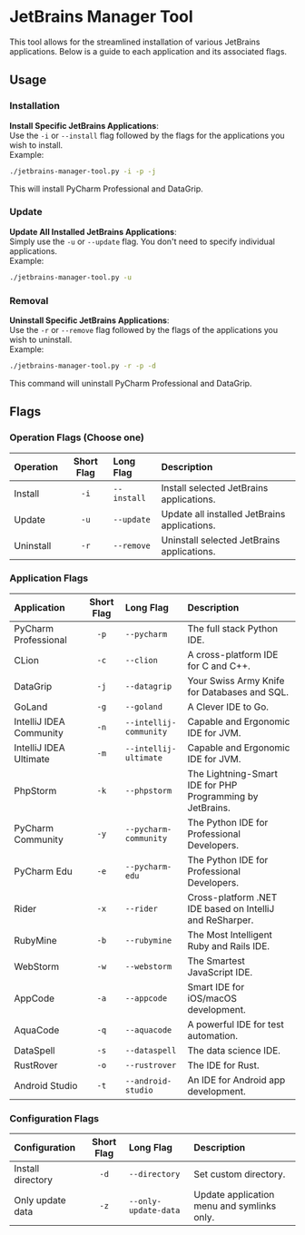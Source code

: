 # JetBrains Manager Tool

This tool allows for the streamlined installation of various JetBrains applications. Below is a guide to each application and its associated flags.

## Usage

### Installation

**Install Specific JetBrains Applications**:  
Use the `-i` or `--install` flag followed by the flags for the applications you wish to install.  
Example:  
   ```bash
   ./jetbrains-manager-tool.py -i -p -j
   ```
This will install PyCharm Professional and DataGrip.

### Update

**Update All Installed JetBrains Applications**:  
Simply use the `-u` or `--update` flag. You don't need to specify individual applications.  
Example:  
   ```bash
   ./jetbrains-manager-tool.py -u
   ```

### Removal
**Uninstall Specific JetBrains Applications**:  
Use the `-r` or `--remove` flag followed by the flags of the applications you wish to uninstall.  
Example:  
   ```bash
   ./jetbrains-manager-tool.py -r -p -d
   ```
This command will uninstall PyCharm Professional and DataGrip.

## Flags

### Operation Flags (Choose one)

| Operation                 | Short Flag | Long Flag                | Description                                               |
|:--------------------------|:----------:|:-------------------------|:----------------------------------------------------------|
| Install                   | `-i`       | `--install`              | Install selected JetBrains applications.                  |
| Update                    | `-u`       | `--update`               | Update all installed JetBrains applications.              |
| Uninstall                 | `-r`       | `--remove`               | Uninstall selected JetBrains applications.                |

### Application Flags

| Application               | Short Flag | Long Flag                | Description                                               |
|:--------------------------|:----------:|:-------------------------|:----------------------------------------------------------|
| PyCharm Professional      |    `-p`    | `--pycharm`              | The full stack Python IDE.                                |
| CLion                     |    `-c`    | `--clion`                | A cross-platform IDE for C and C++.                       |
| DataGrip                  |    `-j`    | `--datagrip`             | Your Swiss Army Knife for Databases and SQL.              |
| GoLand                    |    `-g`    | `--goland`               | A Clever IDE to Go.                                       |
| IntelliJ IDEA Community   |    `-n`    | `--intellij-community`   | Capable and Ergonomic IDE for JVM.                        |
| IntelliJ IDEA Ultimate    |    `-m`    | `--intellij-ultimate`    | Capable and Ergonomic IDE for JVM.                        |
| PhpStorm                  |    `-k`    | `--phpstorm`             | The Lightning-Smart IDE for PHP Programming by JetBrains. |
| PyCharm Community         |    `-y`    | `--pycharm-community`    | The Python IDE for Professional Developers.               |
| PyCharm Edu               |    `-e`    | `--pycharm-edu`          | The Python IDE for Professional Developers.               |
| Rider                     |    `-x`    | `--rider`                | Cross-platform .NET IDE based on IntelliJ and ReSharper.  |
| RubyMine                  |    `-b`    | `--rubymine`             | The Most Intelligent Ruby and Rails IDE.                  |
| WebStorm                  |    `-w`    | `--webstorm`             | The Smartest JavaScript IDE.                              |
| AppCode                   |    `-a`    | `--appcode`              | Smart IDE for iOS/macOS development.                      |
| AquaCode                  |    `-q`    | `--aquacode`             | A powerful IDE for test automation.                       |
| DataSpell                 |    `-s`    | `--dataspell`            | The data science IDE.                                     |
| RustRover                 |    `-o`    | `--rustrover`            | The IDE for Rust.                                         |
| Android Studio            |    `-t`    | `--android-studio`       | An IDE for Android app development.                       |

### Configuration Flags

| Configuration             | Short Flag | Long Flag                | Description                                               |
|:--------------------------|:----------:|:-------------------------|:----------------------------------------------------------|
| Install directory         |    `-d`    | `--directory`            | Set custom directory.                                     |
| Only update data          |    `-z`    | `--only-update-data`     | Update application menu and symlinks only.                |
